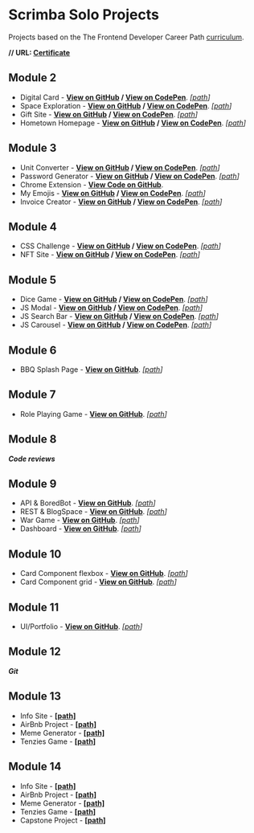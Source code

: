 # Scrimba Solo Projects

Projects based on the The Frontend Developer Career Path [curriculum](https://scrimba.com/learn/frontend). 

__// URL: [Certificate ](https://scrimba.com/certificate/uPd3rVSZ/gfrontend)__

## Module 2

- Digital Card - __[View on GitHub](https://arcismd.github.io/scrimba/solo-digital-bussines-card/) / [View on CodePen](https://codepen.io/arcismd/pen/XWZXBGv)__. _[[path](https://github.com/arcismd/scrimba/tree/main/solo-digital-bussines-card)]_
- Space Exploration - __[View on GitHub](https://arcismd.github.io/scrimba/solo-space-exploration/) / [View on CodePen](https://codepen.io/arcismd/pen/vYdLPBY)__. _[[path](https://github.com/arcismd/scrimba/tree/main/solo-space-exploration)]_
- Gift Site - __[View on GitHub](https://arcismd.github.io/scrimba/solo-gift-site/) / [View on CodePen](https://codepen.io/arcismd/pen/vYdLPYY)__. _[[path](https://github.com/arcismd/scrimba/tree/main/solo-gift-site)]_
- Hometown Homepage - __[View on GitHub](https://arcismd.github.io/scrimba/hometown-homepage/) / [View on CodePen](https://codepen.io/arcismd/pen/NWyxJWp)__. _[[path](https://github.com/arcismd/scrimba/tree/main/hometown-homepage)]_

## Module 3

- Unit Converter - __[View on GitHub](https://arcismd.github.io/scrimba/solo-project-unit-converter/) / [View on CodePen](https://codepen.io/arcismd/pen/eYVNGaX)__. _[[path](https://github.com/arcismd/scrimba/tree/main/solo-project-unit-converter)]_
- Password Generator - __[View on GitHub](https://arcismd.github.io/scrimba/solo-project-pass-generator/) / [View on CodePen](https://codepen.io/arcismd/pen/JjpYRvp)__. _[[path](https://github.com/arcismd/scrimba/tree/main/solo-project-pass-generator)]_
- Chrome Extension - __[View Code on GitHub](https://github.com/arcismd/scrimba/tree/main/chrome-extension-project/)__.
- My Emojis - __[View on GitHub](https://arcismd.github.io/scrimba/solo-project-my-emojis/) / [View on CodePen](https://codepen.io/arcismd/pen/ZErboxp)__. _[[path](https://github.com/arcismd/scrimba/tree/main/solo-project-my-emojis)]_
- Invoice Creator - __[View on GitHub](https://arcismd.github.io/scrimba/solo-project-invoice-creator/) / [View on CodePen](https://codepen.io/arcismd/pen/gOvPRRm)__. _[[path](https://github.com/arcismd/scrimba/tree/main/solo-project-invoice-creator)]_

## Module 4

- CSS Challenge - __[View on GitHub](https://arcismd.github.io/scrimba/css-challenge/) / [View on CodePen](https://codepen.io/arcismd/pen/poayqRG)__. _[[path](https://github.com/arcismd/scrimba/tree/main/css-challenge)]_
- NFT Site - __[View on GitHub](https://arcismd.github.io/scrimba/NFT-site/) / [View on CodePen](https://codepen.io/arcismd/pen/dydMwWN)__. _[[path](https://github.com/arcismd/scrimba/tree/main/NFT-site)]_

## Module 5

- Dice Game - __[View on GitHub](https://arcismd.github.io/scrimba/challenge-dice-game/) / [View on CodePen](https://codepen.io/arcismd/pen/ExQNbQo)__. _[[path](https://github.com/arcismd/scrimba/tree/main/challenge-dice-game)]_
- JS Modal - __[View on GitHub](https://arcismd.github.io/scrimba/js-modal-search-bar-carousel/modal/) / [View on CodePen](https://codepen.io/arcismd/pen/qBxqVVY)__. _[[path](https://github.com/arcismd/scrimba/tree/main/js-modal-search-bar-carousel/modal)]_
- JS Search Bar - __[View on GitHub](https://arcismd.github.io/scrimba/js-modal-search-bar-carousel/search-bar/) / [View on CodePen](https://codepen.io/arcismd/pen/wvyoPpv)__. _[[path](https://github.com/arcismd/scrimba/tree/main/js-modal-search-bar-carousel/search-bar)]_
- JS Carousel - __[View on GitHub](https://arcismd.github.io/scrimba/js-modal-search-bar-carousel/carousel/) / [View on CodePen](https://codepen.io/arcismd/pen/YzepEYd)__. _[[path](https://github.com/arcismd/scrimba/tree/main//js-modal-search-bar-carousel/carousel)]_

## Module 6

- BBQ Splash Page - __[View on GitHub](https://arcismd.github.io/scrimba/bbq-splash-page/)__. _[[path](https://github.com/arcismd/scrimba/tree/main/bbq-splash-page)]_

## Module 7

- Role Playing Game - __[View on GitHub](https://arcismd.github.io/scrimba/role-playing-game/)__. _[[path](https://github.com/arcismd/scrimba/tree/main/role-playing-game)]_

## Module 8

___Code reviews___

## Module 9

- API & BoredBot - __[View on GitHub](https://arcismd.github.io/scrimba/api-bored-bot/)__. _[[path](https://github.com/arcismd/scrimba/tree/main/api-bored-bot)]_
- REST & BlogSpace - __[View on GitHub](https://arcismd.github.io/scrimba/url-rest-blogspace/)__. _[[path](https://github.com/arcismd/scrimba/tree/main/url-rest-blogspace)]_
- War Game - __[View on GitHub](https://arcismd.github.io/scrimba/game-war-js/)__. _[[path](https://github.com/arcismd/scrimba/tree/main/game-war-js)]_
- Dashboard - __[View on GitHub](https://arcismd.github.io/scrimba/dashboard-js/)__. _[[path](https://github.com/arcismd/scrimba/tree/main/dashboard-js)]_

## Module 10

- Card Component flexbox - __[View on GitHub](https://arcismd.github.io/scrimba/card-component-flexbox/)__. _[[path](https://github.com/arcismd/scrimba/tree/main/card-component-flexbox)]_
- Card Component grid - __[View on GitHub](https://arcismd.github.io/scrimba/card-component-grid/)__. _[[path](https://github.com/arcismd/scrimba/tree/main/card-component-grid)]_

## Module 11

- UI/Portfolio - __[View on GitHub](https://arcismd.github.io/scrimba/card-component-flexbox/)__. _[[path](https://github.com/arcismd/scrimba/tree/main/card-component-flexbox)]_

## Module 12

___Git___

## Module 13

- Info Site - __[[path]](https://github.com/arcismd/scrimba/tree/main/info-react-page)__
- AirBnb Project - __[[path]](https://github.com/arcismd/scrimba/tree/main/airbnb-clone-react)__
- Meme Generator - __[[path]](https://github.com/arcismd/scrimba/tree/main/meme-generator-react)__
- Tenzies Game - __[[path]](https://github.com/arcismd/scrimba/tree/main/tenzies-game-react)__

## Module 14

- Info Site - __[[path]](https://github.com/arcismd/scrimba/tree/main/info-react-page)__
- AirBnb Project - __[[path]](https://github.com/arcismd/scrimba/tree/main/airbnb-clone-react)__
- Meme Generator - __[[path]](https://github.com/arcismd/scrimba/tree/main/meme-generator-react)__
- Tenzies Game - __[[path]](https://github.com/arcismd/scrimba/tree/main/tenzies-game-react)__
- Capstone Project - __[[path]](https://github.com/arcismd/scrimba/tree/main/capstone-react)__
